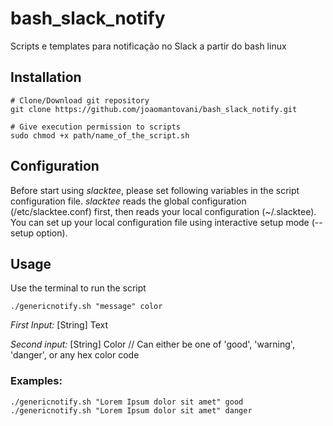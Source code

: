 # bash_slack_notify
Scripts e templates para notificação no Slack a partir do bash linux

Installation
------------

```
# Clone/Download git repository
git clone https://github.com/joaomantovani/bash_slack_notify.git

# Give execution permission to scripts
sudo chmod +x path/name_of_the_script.sh
```

Configuration
------------

Before start using *slacktee*, please set following variables in the script configuration file.
*slacktee* reads the global configuration (/etc/slacktee.conf) first, then reads your local configuration (~/.slacktee).
You can set up your local configuration file using interactive setup mode (--setup option).

Usage
------------

Use the terminal to run the script

```
./genericnotify.sh "message" color
```

*First Input:* [String] Text

*Second input:* [String] Color // Can either be one of 'good', 'warning', 'danger', or any hex color code 

### Examples:

```
./genericnotify.sh "Lorem Ipsum dolor sit amet" good
./genericnotify.sh "Lorem Ipsum dolor sit amet" danger
```

